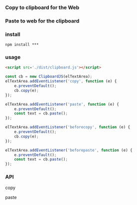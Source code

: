 ### Copy to clipboard for the Web

### Paste to web for the clipboard

### install
~~~
npm install ***
~~~

### usage

~~~html
<script src='./dist/clipboard.js'></script>
~~~
~~~javascript
const cb = new ClipboardJS(elTextArea);
elTextArea.addEventListener('copy', function (e) {
    e.preventDefault();
    cb.copy(e);
});

elTextArea.addEventListener('paste', function (e) {
    e.preventDefault();
    const text = cb.paste();
});

elTextArea.addEventListener('beforecopy', function (e) {
    e.preventDefault();
    cb.copy(e);
});

elTextArea.addEventListener('beforepaste', function (e) {
    e.preventDefault();
    const text = cb.paste();
});
~~~

### API
copy

paste
